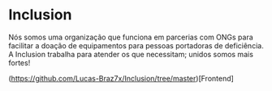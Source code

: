 # Inclusion
Nós somos uma organização que funciona em parcerias com ONGs para facilitar a doação de equipamentos para pessoas portadoras de deficiência. 
A Inclusion trabalha para atender os que necessitam; unidos somos mais fortes!

(https://github.com/Lucas-Braz7x/Inclusion/tree/master)[Frontend]
